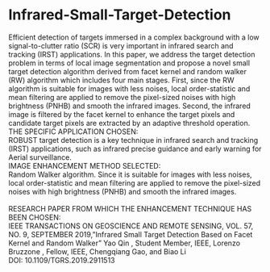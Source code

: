 # Infrared-Small-Target-Detection
Efficient detection of targets immersed in a complex
background with a low signal-to-clutter ratio (SCR) is very
important in infrared search and tracking (IRST) applications.
In this paper, we address the target detection problem in terms
of local image segmentation and propose a novel small target
detection algorithm derived from facet kernel and random
walker (RW) algorithm which includes four main stages. First,
since the RW algorithm is suitable for images with less noises,
local order-statistic and mean filtering are applied to remove
the pixel-sized noises with high brightness (PNHB) and smooth
the infrared images. Second, the infrared image is filtered by
the facet kernel to enhance the target pixels and candidate
target pixels are extracted by an adaptive threshold operation.<br>
THE SPECIFIC APPLICATION CHOSEN:<br>
ROBUST target detection is a key technique in infrared search and tracking (IRST) applications, such as infrared precise guidance and early warning for Aerial surveillance.<br>
IMAGE ENHANCEMENT METHOD SELECTED:<br>
Random Walker algorithm. Since it is suitable for images with less noises, local order-statistic and mean filtering are applied to remove the pixel-sized noises with high brightness (PNHB) and smooth the infrared images.<br>
<br>RESEARCH PAPER FROM WHICH THE ENHANCEMENT TECHNIQUE HAS BEEN CHOSEN:<br>
IEEE TRANSACTIONS ON GEOSCIENCE AND REMOTE SENSING, VOL. 57, NO. 9, SEPTEMBER 2019,”Infrared Small Target Detection Based on Facet Kernel and Random Walker”
Yao Qin , Student Member, IEEE, Lorenzo Bruzzone , Fellow, IEEE, Chengqiang Gao, and Biao Li<br>
DOI: 10.1109/TGRS.2019.2911513

